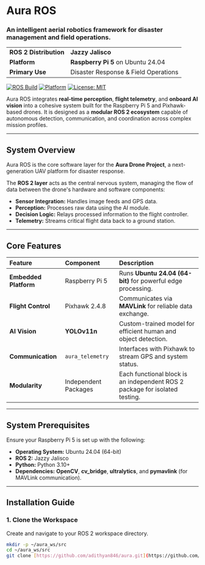 # Aura ROS
### An intelligent aerial robotics framework for disaster management and field operations.

| | |
| :--- | :--- |
| **ROS 2 Distribution** | **Jazzy Jalisco** |
| **Platform** | **Raspberry Pi 5** on Ubuntu 24.04 |
| **Primary Use** | Disaster Response & Field Operations |

[![ROS Build](https://img.shields.io/badge/ROS%202-Jazzy-blue)](https://ros.org/)
[![Platform](https://img.shields.io/badge/Platform-RPi%205%20%7C%20Ubuntu%2024.04-orange)](https://www.raspberrypi.com/products/raspberry-pi-5/)
[![License: MIT](https://img.shields.io/badge/License-MIT-yellow.svg)](https://opensource.org/licenses/MIT)

Aura ROS integrates **real-time perception**, **flight telemetry**, and **onboard AI vision** into a cohesive system built for the Raspberry Pi 5 and Pixhawk-based drones. It is designed as a **modular ROS 2 ecosystem** capable of autonomous detection, communication, and coordination across complex mission profiles.

---

## System Overview

Aura ROS is the core software layer for the **Aura Drone Project**, a next-generation UAV platform for disaster response.

The **ROS 2 layer** acts as the central nervous system, managing the flow of data between the drone's hardware and software components:

* **Sensor Integration:** Handles image feeds and GPS data.
* **Perception:** Processes raw data using the AI module.
* **Decision Logic:** Relays processed information to the flight controller.
* **Telemetry:** Streams critical flight data back to a ground station.

---

## Core Features

| Feature | Component | Description |
| :--- | :--- | :--- |
| **Embedded Platform** | Raspberry Pi 5 | Runs **Ubuntu 24.04 (64-bit)** for powerful edge processing. |
| **Flight Control** | Pixhawk 2.4.8 | Communicates via **MAVLink** for reliable data exchange. |
| **AI Vision** | **YOLOv11n** | Custom-trained model for efficient human and object detection. |
| **Communication** | `aura_telemetry` | Interfaces with Pixhawk to stream GPS and system status. |
| **Modularity** | Independent Packages | Each functional block is an independent ROS 2 package for isolated testing. |

---

## System Prerequisites

Ensure your Raspberry Pi 5 is set up with the following:

* **Operating System:** Ubuntu 24.04 (64-bit)
* **ROS 2:** Jazzy Jalisco
* **Python:** Python 3.10+
* **Dependencies:** **OpenCV**, **cv\_bridge**, **ultralytics**, and **pymavlink** (for MAVLink communication).

---

## Installation Guide

### 1. Clone the Workspace
Create and navigate to your ROS 2 workspace directory.
```bash
mkdir -p ~/aura_ws/src
cd ~/aura_ws/src
git clone [https://github.com/adithyan846/aura.git](https://github.com/adithyan846/aura.git)
